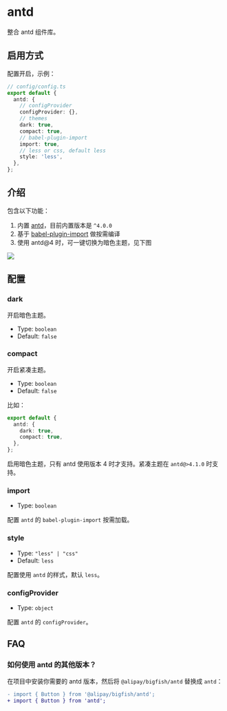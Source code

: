 # antd

整合 antd 组件库。

## 启用方式

配置开启，示例：

```ts
// config/config.ts
export default {
  antd: {
    // configProvider
    configProvider: {},
    // themes
    dark: true,
    compact: true,
    // babel-plugin-import
    import: true,
    // less or css, default less
    style: 'less',
  },
};
```

## 介绍

包含以下功能：

1. 内置 [antd](https://ant.design/)，目前内置版本是 `^4.0.0`
2. 基于 [babel-plugin-import](https://github.com/ant-design/babel-plugin-import) 做按需编译
3. 使用 antd@4 时，可一键切换为暗色主题，见下图

![](https://gw.alipayobjects.com/mdn/rms_08e378/afts/img/A*mYU9R4YFxscAAAAAAAAAAABkARQnAQ)

## 配置

### dark

开启暗色主题。

- Type: `boolean`
- Default: `false`

### compact

开启紧凑主题。

- Type: `boolean`
- Default: `false`

比如：

```ts
export default {
  antd: {
    dark: true,
    compact: true,
  },
};
```

启用暗色主题，只有 antd 使用版本 4 时才支持。紧凑主题在 `antd@>4.1.0` 时支持。

### import

- Type: `boolean`

配置 `antd` 的 `babel-plugin-import` 按需加载。

### style

- Type: `"less" | "css"`
- Default: `less`

配置使用 `antd` 的样式，默认 `less`。

### configProvider

- Type: `object`

配置 `antd` 的 `configProvider`。

## FAQ

### 如何使用 antd 的其他版本？

在项目中安装你需要的 antd 版本，然后将 `@alipay/bigfish/antd` 替换成 `antd`：

```diff
- import { Button } from '@alipay/bigfish/antd';
+ import { Button } from 'antd';
```
